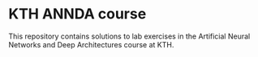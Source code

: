 # KTH ANNDA course

This repository contains solutions to lab exercises in the Artificial Neural Networks and Deep Architectures course at KTH.
